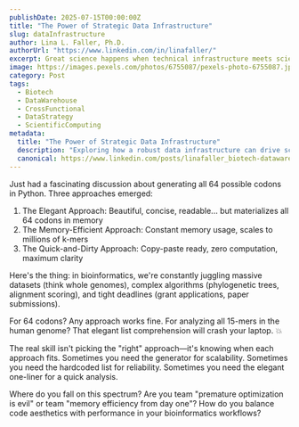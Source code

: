 ```yaml
---
publishDate: 2025-07-15T00:00:00Z
title: "The Power of Strategic Data Infrastructure"
slug: dataInfrastructure
author: Lina L. Faller, Ph.D.
authorUrl: "https://www.linkedin.com/in/linafaller/"
excerpt: Great science happens when technical infrastructure meets scientific curiosity
image: https://images.pexels.com/photos/6755087/pexels-photo-6755087.jpeg
category: Post
tags:
  - Biotech 
  - DataWarehouse 
  - CrossFunctional 
  - DataStrategy 
  - ScientificComputing
metadata:
  title: "The Power of Strategic Data Infrastructure"
  description: "Exploring how a robust data infrastructure can drive scientific innovation and collaboration."
  canonical: https://www.linkedin.com/posts/linafaller_biotech-datawarehouse-crossfunctional-activity-7350523436726714369-FL0w?utm_source=share&utm_medium=member_desktop&rcm=ACoAAATZB5MBqJ_1K5vjD4H8pzXOCeXJAzwKjQs
---
```


Just had a fascinating discussion about generating all 64 possible codons in Python. Three approaches emerged:

1. The Elegant Approach: Beautiful, concise, readable... but materializes all 64 codons in memory
2. The Memory-Efficient Approach: Constant memory usage, scales to millions of k-mers
3. The Quick-and-Dirty Approach: Copy-paste ready, zero computation, maximum clarity

Here's the thing: in bioinformatics, we're constantly juggling massive datasets (think whole genomes), complex algorithms (phylogenetic trees, alignment scoring), and tight deadlines (grant applications, paper submissions).

For 64 codons? Any approach works fine. For analyzing all 15-mers in the human genome? That elegant list comprehension will crash your laptop. 💥

The real skill isn't picking the "right" approach—it's knowing when each approach fits. Sometimes you need the generator for scalability. Sometimes you need the hardcoded list for reliability. Sometimes you need the elegant one-liner for a quick analysis.

Where do you fall on this spectrum? Are you team "premature optimization is evil" or team "memory efficiency from day one"? How do you balance code aesthetics with performance in your bioinformatics workflows?